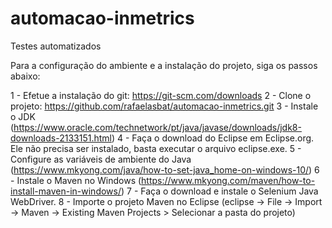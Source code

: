 # automacao-inmetrics
Testes automatizados

Para a configuração do ambiente e a instalação do projeto, siga os passos abaixo:

1 - Efetue a instalação do git: https://git-scm.com/downloads
2 - Clone o projeto: https://github.com/rafaelasbat/automacao-inmetrics.git
3 - Instale o JDK (https://www.oracle.com/technetwork/pt/java/javase/downloads/jdk8-downloads-2133151.html)
4 - Faça o download do Eclipse em Eclipse.org. Ele não precisa ser instalado, basta executar o arquivo eclipse.exe.
5 - Configure as variáveis de ambiente do Java (https://www.mkyong.com/java/how-to-set-java_home-on-windows-10/)
6 - Instale o Maven no Windows (https://www.mkyong.com/maven/how-to-install-maven-in-windows/)
7 - Faça o download e instale o Selenium Java WebDriver.
8 - Importe o projeto Maven no Eclipse (eclipse -> File -> Import -> Maven -> Existing Maven Projects > Selecionar a pasta do projeto)
